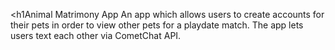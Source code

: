 <h1Animal Matrimony App</h1>
An app which allows users to create accounts for their pets in order to view other pets for a playdate match. The app lets users text each other via CometChat API.

